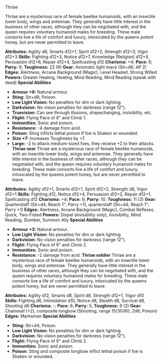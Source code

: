 Thriae

Thriae are a mysterious race of female beelike humanoids, with an
insectile lower body, wings and antennae. They generally have little
interest in the business of other races, although they can be negotiated
with, and the queen requires voluntary humanoid males for breeding.
These male consorts live a life of comfort and luxury, intoxicated by
the queens potent honey, but are never permitted to leave.

**Attributes:** Agility d6, Smarts d12+1, Spirit d12+2, Strength d12+3,
Vigor d12+3
**Skills:** Fighting d12+3, Notice d12+7, Knowledge (Religion) d12+4,
Persuasion d12+6, Repair d12+4, Spellcasting d12
**Charisma:** +4; **Pace:** 6; **Parry:** 9; **Toughness:** 22 (6)
**Gear:** Axiomatic light mace (Str+d6; AP 2)
**Edges:** Alertness, Arcane Background (Magic), Level Headed, Strong
Willed
**Powers:** Greater Healing, Healing, Mind Reading, Mind Reading (speak
with dead)
**Special Abilities**
- **Armour +6:** Natural armour.
- **Sting:** Str+d8; Poison.
- **Low Light Vision:** No penalties for dim or dark lighting.
- **Darkvision:** No vision penalties for darkness (range 12").
- **Truevision:** Can see through illusions, shapechanging,
invisibility, etc.
- **Flight:** Flying Pace of 8" and Climb 1.
- **Immunities:** Sonic and poison.
- **Resistance:** -4 damage from acid.
- **Poison:** Sting inflicts lethal poison if foe is Shaken or wounded.
- **Size +7:** Increases Toughness by +7.
- **Large:** -2 to attack medium-sized foes, they receive +2 to their
attacks.
**Thriae seer**
Thriae are a mysterious race of female beelike humanoids, with an
insectile lower body, wings and antennae. They generally have little
interest in the business of other races, although they can be negotiated
with, and the queen requires voluntary humanoid males for breeding.
These male consorts live a life of comfort and luxury, intoxicated by
the queens potent honey, but are never permitted to leave.

**Attributes:** Agility d12+1, Smarts d12+1, Spirit d12+2, Strength d8,
Vigor d12+1
**Skills:** Fighting d12, Notice d12+4, Persuasion d12+2, Repair d12+1,
Spellcasting d12
**Charisma:** +4; **Pace:** 6; **Parry:** 10; **Toughness:** 11 (3)
**Gear:** Quarterstaff (Str+d4; Reach 1"; Parry +1), quarterstaff
(Str+d4; Reach 1"; Parry +1)
**Edges:** Alertness, Arcane Background (Magic), Combat Reflexes, Quick,
Two-Fisted
**Powers:** Dispel (invisibility only), Invisibility, Mind Reading,
Slumber, Summon Ally
**Special Abilities**
- **Armour +3:** Natural armour.
- **Low Light Vision:** No penalties for dim or dark lighting.
- **Darkvision:** No vision penalties for darkness (range 12").
- **Flight:** Flying Pace of 9" and Climb 2.
- **Immunities:** Sonic and poison.
- **Resistance:** -2 damage from acid.
**Thriae soldier**
Thriae are a mysterious race of female beelike humanoids, with an
insectile lower body, wings and antennae. They generally have little
interest in the business of other races, although they can be negotiated
with, and the queen requires voluntary humanoid males for breeding.
These male consorts live a life of comfort and luxury, intoxicated by
the queens potent honey, but are never permitted to leave.

**Attributes:** Agility d12, Smarts d8, Spirit d8, Strength d12+1, Vigor
d10
**Skills:** Fighting d6, Intimidation d10, Notice d8, Stealth d8,
Survival d8, Shooting d6
**Charisma:** -; **Pace:** 6; **Parry:** 5; **Toughness:** 9 (2)
**Gear:** Chainmail (+2), composite longbow (Shooting; range 15/30/60;
2d6; Poison)
**Edges:** Marksman
**Special Abilities**
- **Sting:** Str+d4; Poison.
- **Low Light Vision:** No penalties for dim or dark lighting.
- **Darkvision:** No vision penalties for darkness (range 12").
- **Flight:** Flying Pace of 9" and Climb 2.
- **Immunities:** Sonic and poison.
- **Poison:** Sting and composite longbow inflict lethal poison if foe
is Shaken or wounded.

